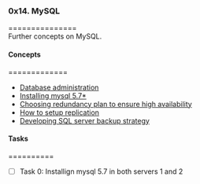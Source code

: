 ### 0x14. MySQL    
===============        
Further concepts on MySQL.     

#### Concepts     
=============     
* [Database administration](https://alx-intranet.hbtn.io/concepts/49)    
* [Installing mysql 5.7\*](https://alx-intranet.hbtn.io/concepts/100002)
* [Choosing redundancy plan to ensure high availability](https://www.digitalocean.com/community/tutorials/how-to-choose-a-redundancy-plan-to-ensure-high-availability#sql-replication)  
* [How to setup replication](https://www.digitalocean.com/community/tutorials/how-to-set-up-replication-in-mysql)   
* [Developing SQL server backup strategy](https://www.databasejournal.com/ms-sql/developing-a-sql-server-backup-strategy/)    

#### Tasks   
==========    
* [ ] Task 0: Installign mysql 5.7 in both servers 1 and 2    

